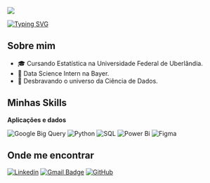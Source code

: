 ![](https://komarev.com/ghpvc/?username=beatrizmoraesm&color=006bed)

[![Typing SVG](https://readme-typing-svg.demolab.com?font=Another+Typewriter+&size=35&pause=1000&color=F7F7F7&background=0D1117&width=435&lines=Hi%2C+Folks!%F0%9F%91%8B;Be+Welcome!%E2%9C%A8)](https://git.io/typing-svg)

## Sobre mim

- 🎓 Cursando Estatística na Universidade Federal de Uberlândia.
- 💼 Data Science Intern na Bayer.
- 🌱 Desbravando o universo da Ciência de Dados.

## Minhas Skills

**Aplicações e dados**

![Google Big Query](https://img.shields.io/badge/-Google%20Big%20Query-333333?style=flat&logo=googlebigquery)
![Python](https://img.shields.io/badge/-Python-333333?style=flat&logo=python)
![SQL](https://img.shields.io/badge/-SQL-333333?style=flat&logo=sql)
![Power Bi](https://img.shields.io/badge/-Power%20Bi-333333?style=flat&logo=powerbi)
![Figma](https://img.shields.io/badge/-Figma-333333?style=flat&logo=figma&logoColor=007ACC)


## Onde me encontrar

[![Linkedin](https://img.shields.io/badge/-Beatriz%20Moraes%20Moreira-blue?style=flat-square&logo=Linkedin&logoColor=white&link=https://www.linkedin.com/in/beatriz-moraes-moreira-8548331a2/)](https://www.linkedin.com/in/beatriz-moraes-moreira-8548331a2/)
[![Gmail Badge](https://img.shields.io/badge/-beatrizmoraestt@outlook.com-006bed?style=flat-square&logo=Gmail&logoColor=white&link=mailto:SEU-EMAIL)](mailto:beatrizmoraestt@outlook.com)
[![GitHub](https://img.shields.io/github/followers/beatrizmoraesm?label=follow&style=social)](https://github.com/beatrizmoraesm)
